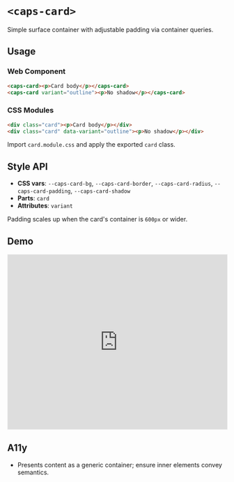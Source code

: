 # `<caps-card>`

Simple surface container with adjustable padding via container queries.

## Usage

### Web Component

```html
<caps-card><p>Card body</p></caps-card>
<caps-card variant="outline"><p>No shadow</p></caps-card>
```

### CSS Modules

```html
<div class="card"><p>Card body</p></div>
<div class="card" data-variant="outline"><p>No shadow</p></div>
```

Import `card.module.css` and apply the exported `card` class.

## Style API

- **CSS vars**: `--caps-card-bg`, `--caps-card-border`, `--caps-card-radius`, `--caps-card-padding`, `--caps-card-shadow`
- **Parts**: `card`
- **Attributes**: `variant`

Padding scales up when the card's container is `600px` or wider.

## Demo

<iframe src="https://storybook.capsule-ui.com/iframe.html?id=components-card--default" style="width:100%;height:400px;border:1px solid #eee;"></iframe>

## A11y

- Presents content as a generic container; ensure inner elements convey semantics.
